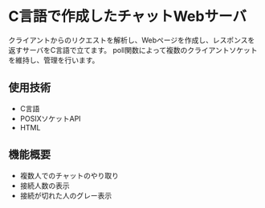 # C言語で作成したチャットWebサーバ

クライアントからのリクエストを解析し、Webページを作成し、レスポンスを返すサーバをC言語で立てます。
poll関数によって複数のクライアントソケットを維持し、管理を行います。

## 使用技術

- C言語
- POSIXソケットAPI
- HTML

## 機能概要

- 複数人でのチャットのやり取り
- 接続人数の表示
- 接続が切れた人のグレー表示
